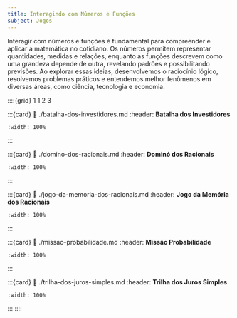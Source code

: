 ```yaml
---
title: Interagindo com Números e Funções
subject: Jogos
---
```



Interagir com números e funções é fundamental para compreender e aplicar a matemática no cotidiano. Os números permitem representar quantidades, medidas e relações, enquanto as funções descrevem como uma grandeza depende de outra, revelando padrões e possibilitando previsões. Ao explorar essas ideias, desenvolvemos o raciocínio lógico, resolvemos problemas práticos e entendemos melhor fenômenos em diversas áreas, como ciência, tecnologia e economia.

::::{grid} 1 1 2 3

:::{card}
:link: ./batalha-dos-investidores.md
:header: **Batalha dos Investidores**
```{image} ./batalha-dos-investidores/thumb.png
:width: 100%
```
:::

:::{card}
:link: ./domino-dos-racionais.md
:header: **Dominó dos Racionais**
```{image} ./domino-dos-racionais/thumb.png
:width: 100%
```
:::

:::{card}
:link: ./jogo-da-memoria-dos-racionais.md
:header: **Jogo da Memória dos Racionais**
```{image} ./jogo-da-memoria-dos-racionais/thumb.png
:width: 100%
```
:::

:::{card}
:link: ./missao-probabilidade.md
:header: **Missão Probabilidade**
```{image} ./missao-probabilidade/thumb.png
:width: 100%
```
:::

:::{card}
:link: ./trilha-dos-juros-simples.md
:header: **Trilha dos Juros Simples**
```{image} ./trilha-dos-juros-simples/thumb.png
:width: 100%
```
:::
::::